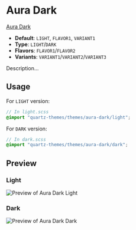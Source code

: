 # Aura Dark

[Aura Dark](https://github.com/Possibly-Matt/obsidian-aura-theme)

- **Default**: `LIGHT`, `FLAVOR1`, `VARIANT1`
- **Type**: `LIGHT`/`DARK`
- **Flavors**: `FLAVOR1`/`FLAVOR2`
- **Variants**: `VARIANT1`/`VARIANT2`/`VARIANT3`

Description...

## Usage

For `LIGHT` version:

```scss
// In light.scss
@import "quartz-themes/themes/aura-dark/light";
```

For `DARK` version:

```scss
// In dark.scss
@import "quartz-themes/themes/aura-dark/dark";
```

## Preview

### Light

![Preview of Aura Dark Light](preview-light.png)

### Dark

![Preview of Aura Dark Dark](preview-dark.png)
